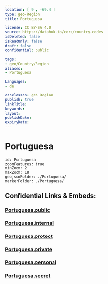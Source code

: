 ```yaml
---
location: [ 9 , -69.4 ] 
type: geo-Region
title: Portuguesa

license: CC BY-SA 4.0
source: https://datahub.io/core/country-codes
isDeleted: false
isReadOnly: false
draft: false
confidential: public

tags:
- geo/Country/Region
aliases:
- Portuguesa

Languages:
- de

cssclasses: geo-Region
publish: true
linkTitle: 
keywords: 
layout: 
publishDate: 
expiryDate: 
---
```


# Portuguesa

```leaflet
id: Portuguesa
zoomFeatures: true 
minZoom: 2 
maxZoom: 18
geojsonFolder: ./Portuguesa/
markerFolder: ./Portuguesa/
```


## Confidential Links & Embeds: 

### [Portuguesa.public](/_public/\Earth\Continent\America~South\Venezuela\States~VenezuelaPortuguesa.public.md) 

### [Portuguesa.internal](/_internal/\Earth\Continent\America~South\Venezuela\States~VenezuelaPortuguesa.internal.md) 

### [Portuguesa.protect](/_protect/\Earth\Continent\America~South\Venezuela\States~VenezuelaPortuguesa.protect.md) 

### [Portuguesa.private](/_private/\Earth\Continent\America~South\Venezuela\States~VenezuelaPortuguesa.private.md) 

### [Portuguesa.personal](/_personal/\Earth\Continent\America~South\Venezuela\States~VenezuelaPortuguesa.personal.md) 

### [Portuguesa.secret](/_secret/\Earth\Continent\America~South\Venezuela\States~VenezuelaPortuguesa.secret.md)

